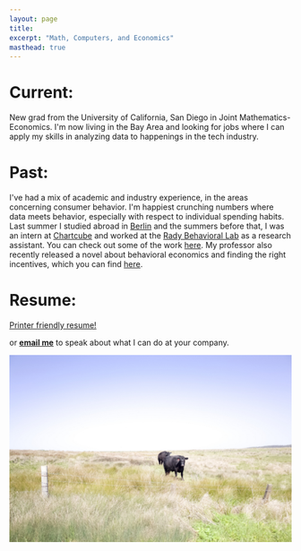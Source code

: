 ```yaml
---
layout: page
title:
excerpt: "Math, Computers, and Economics"
masthead: true
---
```


# Current:
New grad from the University of California, San Diego in Joint Mathematics-Economics. I'm now living in the Bay Area and looking for jobs where I can apply my skills in analyzing data to happenings in the tech industry.

# Past:
I've had a mix of academic and industry experience, in the areas concerning consumer behavior. I'm happiest crunching numbers where data meets behavior, especially with respect to individual spending habits. Last summer I studied abroad in [Berlin](/images/berlin-badeschiff.png) and the summers before that, I was an intern at [Chartcube](http://www.chartcube.com) and worked at the [Rady Behavioral Lab](http://rady.ucsd.edu/behavioral-lab/) as a research assistant.  You can check out some of the work [here](http://rady.ucsd.edu/behavioral-lab/news/). My professor also recently released a novel about behavioral economics and finding the right incentives, which you can find [here](http://www.amazon.com/The-Why-Axis-Undiscovered-Economics/dp/1610393112).

# Resume:
<a markdown="0" href="/files/joanne_yeh_resume.pdf" class="btn">Printer friendly resume!</a>

or **[email me](mailto:joanneyeh1234@gmail.com)** to speak about what I can do at your company.

![cows](/images/cows.jpg)